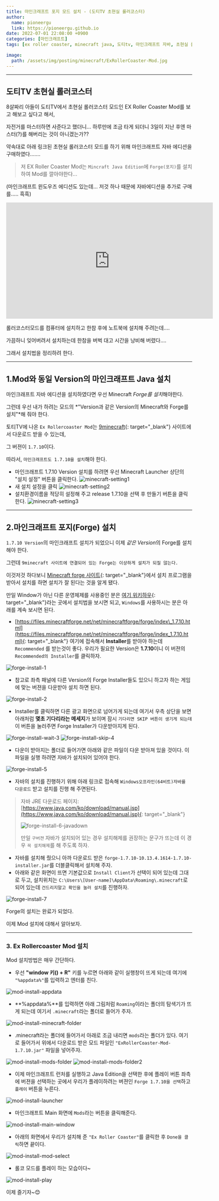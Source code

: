 ```yaml
---
title: 마인크래프트 포지 모드 설치 - (도티TV 초현실 롤러코스터)
author:
  name: pioneergu
  link: https://pioneergu.github.io
date: 2022-07-01 22:08:00 +0900
categories: [마인크래프트]
tags: [ex roller coaster, minecraft java, 도티tv, 마인크래프트 자바, 초현실 롤러코스터, 포지모드]    # TAG names should always be lowercase

image:
  path: /assets/img/posting/minecraft/ExRollerCoaster-Mod.jpg
---
```


---
## **도티TV 초현실 롤러코스터**
8살짜리 아들이 도티TV에서 초현실 롤러코스터 모드인 EX Roller Coaster Mod를 보고 해보고 싶다고 해서,

자전거를 마스터하면 사준다고 했더니... 하루만에 조금 타게 되더니 3일이 지난 후엔 마스터(?)를 해버리는 것이 아니겠는가??

약속대로 아래 링크된 초현실 롤러코스터 모드를 하기 위해 마인크래프트 자바 에디션을 구매하였다.......

> 저 EX Roller Coaster Mod는 `Mincraft Java Edition`에 `Forge(포지)`를 설치하여 Mod를 깔아야한다...

(마인크래프트 윈도우즈 에디션도 있는데... 저것 하나 때문에 자바에디션을 추가로 구매를..... 흑흑)

<div class="video">
<iframe width="560" height="315" src="https://www.youtube.com/embed/VooN8FPPvbE" title="YouTube video player" frameborder="0" allow="accelerometer; autoplay; clipboard-write; encrypted-media; gyroscope; picture-in-picture" allowfullscreen></iframe>
</div>
  

롤러코스터모드를 컴퓨터에 설치하고 한참 후에 노트북에 설치해 주려는데....

가끔하니 잊어버려서 설치하는데 한참을 버벅 대고 시간을 낭비해 버렸다....

그래서 설치법을 정리하려 한다.  

---
## **1.Mod와 동일 Version의 마인크래프트 Java 설치**
마인크래프트 자바 에디션을 설치하였다면 우선 Minecraft *Forge를 설치*해야한다.

그런데 우선 내가 하려는 모드의 *"Version과 같은 Version의 Minecraft와 Forge를 설치"*해 줘야 한다.

토티TV에 나온 `Ex Rollercoaster Mod`는 [9minecraft](https://www.9minecraft.net/exrollercoaster-mod/){: target="_blank"} 사이트에서 다운로드 받을 수 있는데,

그 버젼이 `1.7.10`이다.

따라서, `마인크래프트도 1.7.10을 설치`해야 한다.

- 마인크래프트 1.7.10 Version 설치를 하려면 우선 Minecraft Launcher 상단의 "설치 설정" 버튼을 클릭한다.
![minecraft-setting1](/assets/img/posting/minecraft/minecraft-setting1.png)
- 새 설치 설정을 클릭
![minecraft-setting2][minecraft-setting2]
- 설치환경이름을 적당히 설정해 주고 release 1.7.10을 선택 후 만들기 버튼을 클릭한다.
![minecraft-setting3][minecraft-setting3]

---
## **2.마인크래프트 포지(Forge) 설치**
`1.7.10 Version`의 마인크래프트 설치가 되었으니 이제 *같은 Version*의 Forge를 설치해야 한다.

그런데 `9minecraft 사이트에 연결되어 있는 Forge는 이상하게 설치가 되질 않는다.`

이것저것 하다보니 [Minecraft forge 사이트](https://files.minecraftforge.net/net/minecraftforge/forge/index_1.7.10.html){: target="_blank"}에서 설치 프로그램을 받아서 설치를 하면 설치가 잘 된다는 것을 알게 됐다.

만일 Window가 아닌 다른 운영체제를 사용중인 분은 [여기 위키하우](https://ko.wikihow.com/%EB%A7%88%EC%9D%B8%ED%81%AC%EB%9E%98%ED%94%84%ED%8A%B8-%ED%8F%AC%EC%A7%80-%EC%84%A4%EC%B9%98%ED%95%98%EB%8A%94-%EB%B2%95){: target="_blank"}라는 곳에서 설치법을 보시면 되고, `Windows`를 사용하시는 분은 아래를 계속 보시면 된다.

-   [https://files.minecraftforge.net/net/minecraftforge/forge/index\_1.7.10.html](https://files.minecraftforge.net/net/minecraftforge/forge/index_1.7.10.html){: target="_blank"} 여기에 접속해서 **Installer**를 받아야 하는데 `Recommended` 를 받는것이 좋다. 우리가 필요한 Version은 **1.7.10**이니 이 버젼의 `Recommended의 Installer`를 클릭하자.

![forge-install-1](/assets/img/posting/minecraft/forge-install-1.jpg)

-   참고로 좌측 패널에 다른 Version의 Forge Installer들도 있으니 하고자 하는 게임에 맞는 버젼을 다운받아 설치 하면 된다.

![forge-install-2](/assets/img/posting/minecraft/forge-install-2.jpg)

-   Installer를 클릭하면 다른 광고 화면으로 넘어가게 되는데 여기서 우측 상단을 보면 아래처럼 **몇초 기다리라는 메세지**가 보이며 잠시 `기다리면 SKIP 버튼이 생기게 되는데` 이 버튼을 눌러주면 Forge Installer가 다운받아지게 된다.

![forge-install-wait-3](/assets/img/posting/minecraft/forge-install-wait-3.jpg)
![forge-install-skip-4](/assets/img/posting/minecraft/forge-install-skip-4.jpg)

-   다운이 받아지는 폴더로 들어가면 아래와 같은 파일이 다운 받아져 있을 것이다. 이 파일을 실행 하려면 자바가 설치되어 있어야 한다.

![forge-install-5](/assets/img/posting/minecraft/forge-install-5.jpg)

-   자바의 설치를 진행하기 위해 아래 링크로 접속해 `Windows오프라인(64비트)자바를 다운로드` 받고 설치를 진행 해 주면된다.

> 자바 JRE 다운로드 페이지: [https://www.java.com/ko/download/manual.jsp](https://www.java.com/ko/download/manual.jsp){: target="_blank"}
> 
> ![forge-install-6-javadown](/assets/img/posting/minecraft/forge-install-6-javadown.jpg)
> 
>   
> 만일 `구버젼` 자바가 설치되어 있는 경우 설치해제를 권장하는 문구가 뜨는데 이 경우 `꼭 설치해제`를 해 주도록 하자.

-   자바를 설치해 줬으니 아까 다운로드 받은 `forge-1.7.10-10.13.4.1614-1.7.10-installer.jar`를 더블클릭해서 설치해 주자.
-   아래와 같은 화면이 뜨면 기본값으로 `Install Client`가 선택이 되어 있는데 그대로 두고, 설치위치는 `C:\Users\[User-name]\AppData\Roaming\.minecraft`로 되어 있는데 `건드리지말고 확인을 눌러 설치`를 진행하자.  

![forge-install-7](/assets/img/posting/minecraft/forge-install-7.jpg)

Forge의 설치는 완료가 되었다.

이제 Mod 설치에 대해서 알아보자.

---

### **3. Ex Rollercoaster Mod 설치**

Mod 설치방법은 매우 간단하다.

-   우선 **"window 키() + R"** 키를 누르면 아래와 같이 실행창이 뜨게 되는데 여기에 `"%appdata%"`를 입력하고 엔터를 친다.

![mod-install-appdata](/assets/img/posting/minecraft/mod-install-appdata.jpg)

-   **%appdata%**를 입력하면 아래 그림처럼 `Roaming`이라는 폴더의 탐색기가 뜨게 되는데 여기서 `.minecraft`라는 폴더로 들어가 주자.

![mod-install-minecraft-folder](/assets/img/posting/minecraft/mod-install-minecraft-folder.jpg)

-   .minecraft라는 폴더에 들어가서 아래로 조금 내리면 `mods`라는 폴더가 있다. 여기로 들어가서 위에서 다운로드 받은 모드 파일인 `"ExRollerCoaster-Mod-1.7.10.jar"` 파일을 넣어주자.

![mod-install-mods-folder](/assets/img/posting/minecraft/mod-install-mods-folder.jpg)
![mod-install-mods-folder2](/assets/img/posting/minecraft/mod-install-mods-folder2.jpg)

-   이제 마인크래프트 런처를 실행하고 Java Edition을 선택한 후에 플레이 버튼 좌측에 버젼을 선택하는 곳에서 우리가 플레이하려는 버젼인 `Forge 1.7.10을 선택`하고 `플레이` 버튼을 누른다.

![mod-install-launcher](/assets/img/posting/minecraft/mod-install-launcher.jpg)

-   마인크래프트 Main 화면에 `Mods`라는 버튼을 클릭해준다.

![mod-install-main-window](/assets/img/posting/minecraft/mod-install-main-window.jpg)

-   아래의 화면에서 우리가 설치해 준 `"Ex Roller Coaster"`를 클릭한 후 `Done을 클릭`하면 끝이다.

![mod-install-mod-select](/assets/img/posting/minecraft/mod-install-mod-select.jpg)

-   롤코 모드를 플레이 하는 모습이다~

![mod-install-play](/assets/img/posting/minecraft/mod-install-play.jpg)

이제 즐기자~😊

[minecraft-setting2]: /assets/img/posting/minecraft/minecraft-setting2.png
[minecraft-setting3]: /assets/img/posting/minecraft/minecraft-setting3.png